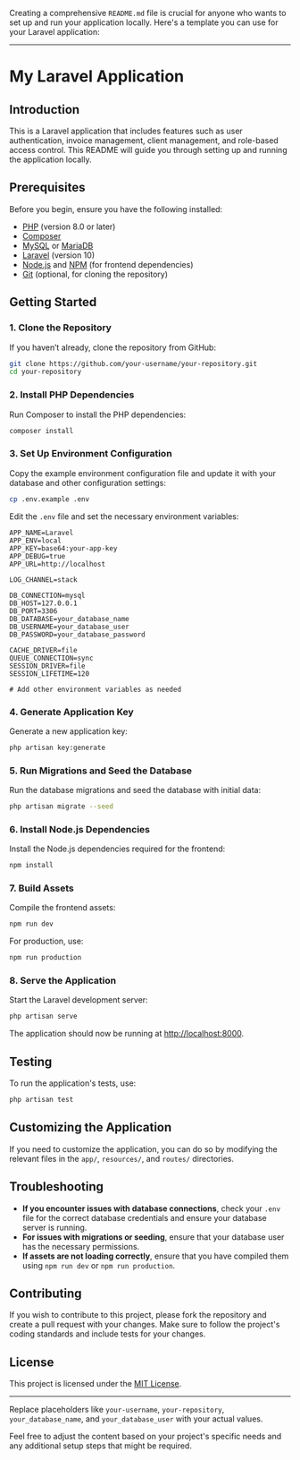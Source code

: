 Creating a comprehensive `README.md` file is crucial for anyone who wants to set up and run your application locally. Here's a template you can use for your Laravel application:

---

# My Laravel Application

## Introduction

This is a Laravel application that includes features such as user authentication, invoice management, client management, and role-based access control. This README will guide you through setting up and running the application locally.

## Prerequisites

Before you begin, ensure you have the following installed:

- [PHP](https://www.php.net/downloads) (version 8.0 or later)
- [Composer](https://getcomposer.org/download/)
- [MySQL](https://dev.mysql.com/downloads/mysql/) or [MariaDB](https://mariadb.org/download/)
- [Laravel](https://laravel.com/docs) (version 10)
- [Node.js](https://nodejs.org/) and [NPM](https://www.npmjs.com/get-npm) (for frontend dependencies)
- [Git](https://git-scm.com/downloads) (optional, for cloning the repository)

## Getting Started

### 1. Clone the Repository

If you haven’t already, clone the repository from GitHub:

```bash
git clone https://github.com/your-username/your-repository.git
cd your-repository
```

### 2. Install PHP Dependencies

Run Composer to install the PHP dependencies:

```bash
composer install
```

### 3. Set Up Environment Configuration

Copy the example environment configuration file and update it with your database and other configuration settings:

```bash
cp .env.example .env
```

Edit the `.env` file and set the necessary environment variables:

```env
APP_NAME=Laravel
APP_ENV=local
APP_KEY=base64:your-app-key
APP_DEBUG=true
APP_URL=http://localhost

LOG_CHANNEL=stack

DB_CONNECTION=mysql
DB_HOST=127.0.0.1
DB_PORT=3306
DB_DATABASE=your_database_name
DB_USERNAME=your_database_user
DB_PASSWORD=your_database_password

CACHE_DRIVER=file
QUEUE_CONNECTION=sync
SESSION_DRIVER=file
SESSION_LIFETIME=120

# Add other environment variables as needed
```

### 4. Generate Application Key

Generate a new application key:

```bash
php artisan key:generate
```

### 5. Run Migrations and Seed the Database

Run the database migrations and seed the database with initial data:

```bash
php artisan migrate --seed
```

### 6. Install Node.js Dependencies

Install the Node.js dependencies required for the frontend:

```bash
npm install
```

### 7. Build Assets

Compile the frontend assets:

```bash
npm run dev
```

For production, use:

```bash
npm run production
```

### 8. Serve the Application

Start the Laravel development server:

```bash
php artisan serve
```

The application should now be running at [http://localhost:8000](http://localhost:8000).

## Testing

To run the application's tests, use:

```bash
php artisan test
```

## Customizing the Application

If you need to customize the application, you can do so by modifying the relevant files in the `app/`, `resources/`, and `routes/` directories.

## Troubleshooting

- **If you encounter issues with database connections**, check your `.env` file for the correct database credentials and ensure your database server is running.
- **For issues with migrations or seeding**, ensure that your database user has the necessary permissions.
- **If assets are not loading correctly**, ensure that you have compiled them using `npm run dev` or `npm run production`.

## Contributing

If you wish to contribute to this project, please fork the repository and create a pull request with your changes. Make sure to follow the project's coding standards and include tests for your changes.

## License

This project is licensed under the [MIT License](LICENSE).

---

Replace placeholders like `your-username`, `your-repository`, `your_database_name`, and `your_database_user` with your actual values.

Feel free to adjust the content based on your project's specific needs and any additional setup steps that might be required.
